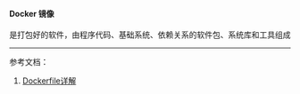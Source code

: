 
#### Docker 镜像
是打包好的软件，由程序代码、基础系统、依赖关系的软件包、系统库和工具组成


--- 
参考文档：
1) [Dockerfile详解](https://blog.csdn.net/AtlanSI/article/details/87892016)